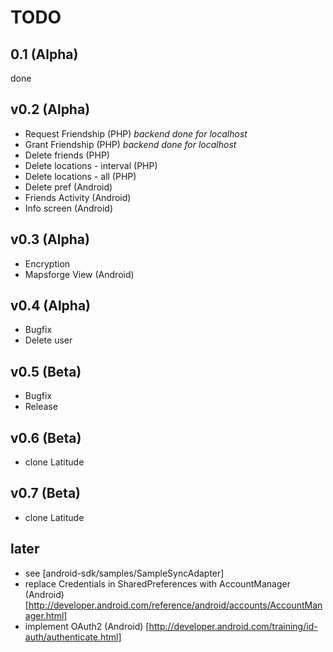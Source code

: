 TODO
====

0.1 (Alpha)
---
done

v0.2 (Alpha)
----
- Request Friendship (PHP) *backend done for localhost*
- Grant Friendship (PHP) *backend done for localhost*
- Delete friends (PHP)
- Delete locations - interval (PHP)
- Delete locations - all (PHP)
- Delete pref (Android)
- Friends Activity (Android)
- Info screen (Android)

v0.3 (Alpha)
-----------
- Encryption
- Mapsforge View (Android)

v0.4 (Alpha)
------------
- Bugfix
- Delete user

v0.5 (Beta)
-----------
- Bugfix
- Release

v0.6 (Beta)
-----------
- clone Latitude

v0.7 (Beta)
-----------
- clone Latitude

later
-----
- see [android-sdk/samples/SampleSyncAdapter]
- replace Credentials in SharedPreferences with AccountManager (Android) [http://developer.android.com/reference/android/accounts/AccountManager.html]
- implement OAuth2 (Android) [http://developer.android.com/training/id-auth/authenticate.html]

